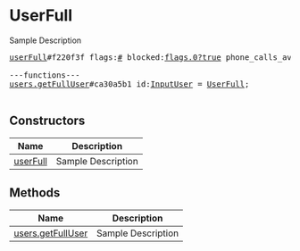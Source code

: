 # UserFull

Sample Description

<pre>
<a href="../constructor/userFull">userFull</a>#f220f3f flags:<a href="../type/#.md">#</a> blocked:<a href="../type/flags.0?true.md">flags.0?true</a> phone_calls_available:<a href="../type/flags.4?true.md">flags.4?true</a> phone_calls_private:<a href="../type/flags.5?true.md">flags.5?true</a> user:<a href="../type/User.md">User</a> about:<a href="../type/flags.1?string.md">flags.1?string</a> link:<a href="../type/contacts.Link.md">contacts.Link</a> profile_photo:<a href="../type/flags.2?Photo.md">flags.2?Photo</a> notify_settings:<a href="../type/PeerNotifySettings.md">PeerNotifySettings</a> bot_info:<a href="../type/flags.3?BotInfo.md">flags.3?BotInfo</a> common_chats_count:<a href="../type/int.md">int</a> = <a href="../type/UserFull.md">UserFull</a>;

---functions---
<a href="../method/users.getFullUser">users.getFullUser</a>#ca30a5b1 id:<a href="../type/InputUser.md">InputUser</a> = <a href="../type/UserFull.md">UserFull</a>;

</pre>

## Constructors

| Name | Description |
|------|-------------|
| [userFull](../constructor/userFull.md) | Sample Description |

## Methods

| Name | Description |
|------|-------------|
| [users.getFullUser](../method/users.getFullUser.md) | Sample Description |
